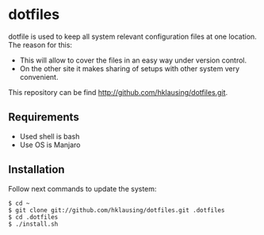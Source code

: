 dotfiles
========

dotfile is used to keep all system relevant configuration files at one
location. The reason for this:

* This will allow to cover the files in an easy way under
version control.
* On the other site it makes sharing of setups
with other system very convenient.

This repository can be find <http://github.com/hklausing/dotfiles.git>.


Requirements
------------

* Used shell is bash
* Use OS is Manjaro


Installation
------------

Follow next commands to update the system:

~~~{.bash}
$ cd ~
$ git clone git://github.com/hklausing/dotfiles.git .dotfiles
$ cd .dotfiles
$ ./install.sh
~~~~~~~~~~




